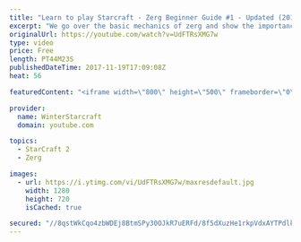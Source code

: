 ```yaml
---
title: "Learn to play Starcraft - Zerg Beginner Guide #1 - Updated (2017)"
excerpt: "We go over the basic mechanics of zerg and show the importance of understanding at least some of what your opponent is doing.  This guide is meant for players with an understanding of the objectives of starcraft but without any strong direction or gameplan, especially for each specific race! -- Watch"
originalUrl: https://youtube.com/watch?v=UdFTRsXMG7w
type: video
price: Free
length: PT44M23S
publishedDateTime: 2017-11-19T17:09:08Z
heat: 56

featuredContent: "<iframe width=\"800\" height=\"500\" frameborder=\"0\" src=\"https://www.youtube.com/embed/UdFTRsXMG7w\" allow=\"accelerometer; autoplay; encrypted-media; gyroscope; picture-in-picture\" allowfullscreen></iframe>"

provider:
  name: WinterStarcraft
  domain: youtube.com

topics:
  - StarCraft 2
  - Zerg

images:
  - url: https://i.ytimg.com/vi/UdFTRsXMG7w/maxresdefault.jpg
    width: 1280
    height: 720
    isCached: true

secured: "//8qstWkCqo4zbWDEj8BtmSPy30OJkR7uERFd/8f5dXuzHe1rkpVdxAYTPdlk4Zzq4hCT4PpGgcTj6bInMpN8JPY3qRaEG3NftuK0TTCsz8jjCI80TwlBeJDnkNOLTzM5GmCotHpZAQEXWvpo3V2G1UE+GupW+ksNWE5NehqSmDjfy5n+oT9uWjPLY1UxAw3EtGe4zVC5hgXJlPdSKv3RavkL1zeCXAjNHsKABSGzhOD/MvE9VfP1ye+/z7UTZlebpSi5AZoY/3P5NVHr24NNhqyDRMGKdOMg07+d2Aa74MFbNi0GdzecupQm3AFSyP6XVRhhZUgtzpebybMVLLuxTR3B51/vUcnmnwhqo00yFvC9Mm+I7OzIFx88LNMNRq2SQVp9li/ibSMwQ1wuBpC0Q/+92brq87ki1j9t2hE3SvOnYmakTxbjyemJBBLrqkQ;a5itaeyMwKPGSXRmObh60w=="
---
```


